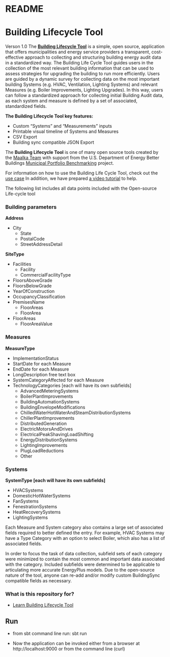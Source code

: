# README #

# Building Lifecycle Tool #
Verson 1.0
The [**Building Lifecycle Tool**](https://lifecycle.maalka.com) is a simple, open source, application that offers municipalities and energy service providers a transparent, cost-effective approach to collecting and structuring building energy audit data in a standardized way.  The Building Life Cycle Tool guides users in the collection of the most relevant building information that can be used to assess strategies for upgrading the building to run more efficiently. Users are guided by a dynamic survey for collecting data on the most important building Systems (e.g. HVAC, Ventilation, Lighting Systems) and relevant Measures (e.g. Boiler Improvements, Lighting Upgrades). In this way, users can follow a standardized approach for collecting initial Building Audit data, as each system and measure is defined by a set of associated, standardized fields.

**The Building Lifecycle Tool key features:**

* Custom “Systems” and “Measurements” inputs 
* Printable visual timeline of Systems and Measures 
* CSV Export  
* Building sync compatible JSON Export 

The **Building Lifecycle Tool** is one of many open source tools created by the [Maalka Team](http://www.maalka.com) with support from the U.S. Department of Energy Better Buildings [Municipal Portfolio Benchmarking](https://www.maalka.com/mpb) project. 

For information on how to use the Building Life Cycle Tool,  check out the <a href="https://lifecycle.maalka.com/#/usecase">use case</a> In addition, we have prepared [a video tutorial](http://xxxxx) to help.

The following list includes all data points included with the Open-source Life-cycle tool

### Building parameters ###

**Address** 
 * City
	* State
	* PostalCode
	* StreetAddressDetail

**SiteType**
 * Facilities
	 * Facility
	 * CommercialFacilityType  
 * FloorsAboveGrade
 * FloorsBelowGrade
 * YearOfConstruction
 * OccupancyClassification
 * PremisesName
  	* FloorAreas
  	* FloorArea
 * FloorAreas
  	* FloorAreaValue

### Measures ###
 
**MeasureType**
 * ImplementationStatus
 * StartDate for each Measure
 * EndDate for each Measure
 * LongDescription free text box
 * SystemCategoryAffected for each Measure
 * TechnologyCategories [each will have its own subfields]
  	* AdvancedMeteringSystems
  	* BoilerPlantImprovements
  	* BuildingAutomationSystems
  	* BuildingEnvelopeModifications
  	* ChilledWaterHotWaterAndSteamDistributionSystems
  	* ChillerPlantImprovements
  	* DistributedGeneration
  	* ElectricMotorsAndDrives
  	* ElectricalPeakShavingLoadShifting
  	* EnergyDistributionSystems
  	* LightingImprovements
  	* PlugLoadReductions
  	* Other

### Systems ###

**SystemType [each will have its own subfields]**
 * HVACSystems
 * DomesticHotWaterSystems
 * FanSystems
 * FenestrationSystems
 * HeatRecoverySystems
 * LightingSystems

Each Measure and System category also contains a large set of associated fields required to better defined the entry. For example, HVAC Systems may have a Type Category with an option to select Boiler, which also has a list of associated fields.

In order to focus the task of data collection, subfield sets of each category were minimized to contain the most common and important data associated with the category. Included subfields were determined to be applicable to articulating more accurate EnergyPlus models. Due to the open-source nature of the tool, anyone can re-add and/or modify custom BuildingSync compatible fields as necessary.


 ### What is this repository for? ###

* [Learn Building Lifecycle Tool](https://lifecycle.maalka.com/#/usecase)

## Run
* from sbt command line run: sbt run

* Now the application can be invoked either from a browser at http://localhost:9000 or from the command line (curl)

 
